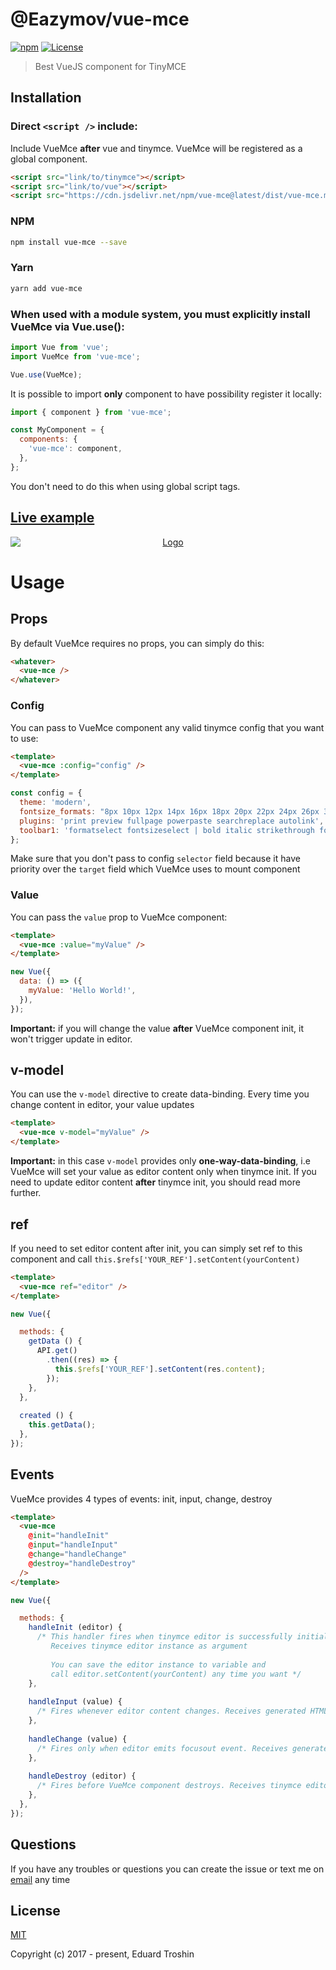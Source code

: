 # @Eazymov/vue-mce

[![npm](https://img.shields.io/npm/v/vue-mce.svg)](https://www.npmjs.com/package/vue-mce)
[![License](https://img.shields.io/npm/l/vue.svg)](https://www.npmjs.com/package/vue-mce)

> Best VueJS component for TinyMCE

## Installation

### Direct `<script />` include:

Include VueMce **after** vue and tinymce. VueMce will be registered as a global component.

```html
<script src="link/to/tinymce"></script>
<script src="link/to/vue"></script>
<script src="https://cdn.jsdelivr.net/npm/vue-mce@latest/dist/vue-mce.min.js"></script>
```

### NPM

```bash
npm install vue-mce --save
```

### Yarn

```bash
yarn add vue-mce
```

### When used with a module system, you must explicitly install VueMce via Vue.use():

```javascript
import Vue from 'vue';
import VueMce from 'vue-mce';

Vue.use(VueMce);
```
It is possible to import **only** component to have possibility register it locally:
```javascript
import { component } from 'vue-mce';

const MyComponent = {
  components: {
    'vue-mce': component,
  },
};
```
You don't need to do this when using global script tags.

## [Live example](https://codepen.io/Eazymov/full/MEzGYv/)

<p align="center"><a href="https://codepen.io/Eazymov/full/MEzGYv/"><img alt="Logo" src="http://res.cloudinary.com/dbkd5ucah/image/upload/v1508395086/%D0%A1%D0%BD%D0%B8%D0%BC%D0%BE%D0%BA_ycxfpq.png" style="display: block; margin: 0 auto;" /></a></p>

# Usage

## Props

By default VueMce requires no props, you can simply do this:
```html
<whatever>
  <vue-mce />
</whatever>
```

### Config

You can pass to VueMce component any valid tinymce config that you want to use:
```html
<template>
  <vue-mce :config="config" />
</template>
```
```javascript
const config = {
  theme: 'modern',
  fontsize_formats: "8px 10px 12px 14px 16px 18px 20px 22px 24px 26px 39px 34px 38px 42px 48px",
  plugins: 'print preview fullpage powerpaste searchreplace autolink',
  toolbar1: 'formatselect fontsizeselect | bold italic strikethrough forecolor backcolor link',
};
```
Make sure that you don't pass to config `selector` field because it have priority over the `target` field which VueMce uses to mount component

### Value

You can pass the `value` prop to VueMce component:
```html
<template>
  <vue-mce :value="myValue" />
</template>
```
```javascript
new Vue({
  data: () => ({
    myValue: 'Hello World!',
  }),
});
```
**Important:** if you will change the value **after** VueMce component init, it won't trigger update in editor.

## v-model

You can use the `v-model` directive to create data-binding. Every time you change content in editor, your value updates
```html
<template>
  <vue-mce v-model="myValue" />
</template>
```
**Important:** in this case `v-model` provides only **one-way-data-binding**, i.e VueMce will set your value as editor content only when tinymce init. If you need to update editor content **after** tinymce init, you should read more further.

## ref

If you need to set editor content after init, you can simply set ref to this component and call `this.$refs['YOUR_REF'].setContent(yourContent)`
```html
<template>
  <vue-mce ref="editor" />
</template>
```
```javascript
new Vue({

  methods: {
    getData () {
      API.get()
        .then((res) => {
          this.$refs['YOUR_REF'].setContent(res.content);
        });
    },
  },
  
  created () {
    this.getData();
  },
});
```

## Events

VueMce provides 4 types of events: init, input, change, destroy
```html
<template>
  <vue-mce
    @init="handleInit"
    @input="handleInput"
    @change="handleChange"
    @destroy="handleDestroy"
  />
</template>
```
```javascript
new Vue({

  methods: {
    handleInit (editor) {
      /* This handler fires when tinymce editor is successfully initialized.
         Receives tinymce editor instance as argument
      
         You can save the editor instance to variable and
         call editor.setContent(yourContent) any time you want */
    },
    
    handleInput (value) {
      /* Fires whenever editor content changes. Receives generated HTML */
    },
    
    handleChange (value) {
      /* Fires only when editor emits focusout event. Receives generated HTML */
    },
    
    handleDestroy (editor) {
      /* Fires before VueMce component destroys. Receives tinymce editor instance */
    },
  },
});
```

## Questions

If you have any troubles or questions you can create the issue or text me on [email](mailto:eazymovcode@gmail.com) any time

## License

[MIT](http://opensource.org/licenses/MIT)

Copyright (c) 2017 - present, Eduard Troshin
